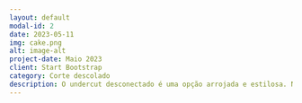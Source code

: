 ```yaml
---
layout: default
modal-id: 2
date: 2023-05-11
img: cake.png
alt: image-alt
project-date: Maio 2023
client: Start Bootstrap
category: Corte descolado
description: O undercut desconectado é uma opção arrojada e estilosa. Nesse corte, as laterais e a parte de trás são raspadas ou cortadas muito curtas, enquanto o topo é mantido mais longo. A transição abrupta entre as áreas curtas e longas cria um contraste marcante. É uma escolha ideal para quem busca um visual contemporâneo e ousado.
---
```

